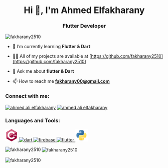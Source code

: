<h1 align="center">Hi 👋, I'm Ahmed Elfakharany</h1>
<h3 align="center">Flutter Developer</h3>

<p align="left"> <img src="https://komarev.com/ghpvc/?username=fakharany2510&label=Profile%20views&color=0e75b6&style=flat" alt="fakharany2510" /> </p>

- 🌱 I’m currently learning **Flutter & Dart**

- 👨‍💻 All of my projects are available at [https://github.com/fakharany2510](https://github.com/fakharany2510)

- 💬 Ask me about **flutter & Dart**

- 📫 How to reach me **fakharany00@gmail.com**

<h3 align="left">Connect with me:</h3>
<p align="left">
<a href="https://linkedin.com/in/ahmed ali elfakharany" target="blank"><img align="center" src="https://raw.githubusercontent.com/rahuldkjain/github-profile-readme-generator/master/src/images/icons/Social/linked-in-alt.svg" alt="ahmed ali elfakharany" height="30" width="40" /></a>
<a href="https://fb.com/ahmed ali elfakharany" target="blank"><img align="center" src="https://raw.githubusercontent.com/rahuldkjain/github-profile-readme-generator/master/src/images/icons/Social/facebook.svg" alt="ahmed ali elfakharany" height="30" width="40" /></a>
</p>

<h3 align="left">Languages and Tools:</h3>
<p align="left"> <a href="https://www.w3schools.com/cpp/" target="_blank" rel="noreferrer"> <img src="https://raw.githubusercontent.com/devicons/devicon/master/icons/cplusplus/cplusplus-original.svg" alt="cplusplus" width="40" height="40"/> </a> <a href="https://dart.dev" target="_blank" rel="noreferrer"> <img src="https://www.vectorlogo.zone/logos/dartlang/dartlang-icon.svg" alt="dart" width="40" height="40"/> </a> <a href="https://firebase.google.com/" target="_blank" rel="noreferrer"> <img src="https://www.vectorlogo.zone/logos/firebase/firebase-icon.svg" alt="firebase" width="40" height="40"/> </a> <a href="https://flutter.dev" target="_blank" rel="noreferrer"> <img src="https://www.vectorlogo.zone/logos/flutterio/flutterio-icon.svg" alt="flutter" width="40" height="40"/> </a> <a href="https://www.python.org" target="_blank" rel="noreferrer"> <img src="https://raw.githubusercontent.com/devicons/devicon/master/icons/python/python-original.svg" alt="python" width="40" height="40"/> </a> </p>

<p><img align="left" src="https://github-readme-stats.vercel.app/api/top-langs?username=fakharany2510&show_icons=true&locale=en&layout=compact" alt="fakharany2510" /></p>

<p>&nbsp;<img align="center" src="https://github-readme-stats.vercel.app/api?username=fakharany2510&show_icons=true&locale=en" alt="fakharany2510" /></p>

<p><img align="center" src="https://github-readme-streak-stats.herokuapp.com/?user=fakharany2510&" alt="fakharany2510" /></p>
